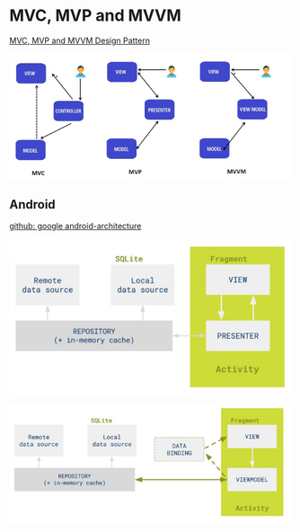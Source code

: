 # MVC, MVP and MVVM

[MVC, MVP and MVVM Design Pattern](https://medium.com/@ankit.sinhal/mvc-mvp-and-mvvm-design-pattern-6e169567bbad)

![](.gitbook/assets/image%20%2813%29.png)



## Android

[github: google android-architecture](https://github.com/googlesamples/android-architecture)

![](.gitbook/assets/image%20%2829%29.png)

![](.gitbook/assets/image%20%281%29.png)

